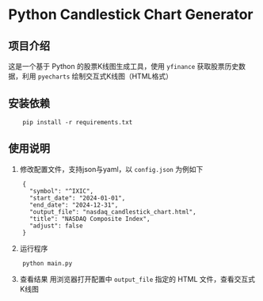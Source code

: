 # Python Candlestick Chart Generator
## 项目介绍
这是一个基于 Python 的股票K线图生成工具，使用 `yfinance` 获取股票历史数据，利用 `pyecharts` 绘制交互式K线图（HTML格式）
## 安装依赖
```
    pip install -r requirements.txt
```
## 使用说明
1. 修改配置文件，支持json与yaml，以 `config.json` 为例如下
```
    {
      "symbol": "^IXIC",
      "start_date": "2024-01-01",
      "end_date": "2024-12-31",
      "output_file": "nasdaq_candlestick_chart.html",
      "title": "NASDAQ Composite Index",
      "adjust": false
    }
```
2. 运行程序
```
    python main.py
```
3. 查看结果
用浏览器打开配置中 `output_file` 指定的 HTML 文件，查看交互式K线图
